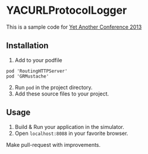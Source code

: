 YACURLProtocolLogger
====================

This is a sample code for [Yet Another Conference 2013](http://tech.yandex.com/events/yac/2013/)

## Installation

 1. Add to your podfile 
```
pod 'RoutingHTTPServer'
pod 'GRMustache'
```
 2. Run `pod` in the project directory.
 3. Add these source files to your project.

## Usage

 1. Build & Run your application in the simulator.
 2. Open `localhost:8088` in your favorite browser.

Make pull-request with improvements.
